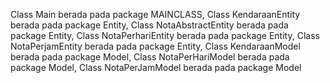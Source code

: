 Class Main berada pada package MAINCLASS, 
Class KendaraanEntity berada pada package Entity, 
Class NotaAbstractEntity berada pada package Entity, 
Class NotaPerhariEntity berada pada package Entity, 
Class NotaPerjamEntity berada pada package Entity, 
Class KendaraanModel berada pada package Model, 
Class NotaPerHariModel berada pada package Model, 
Class NotaPerJamModel berada pada package Model
